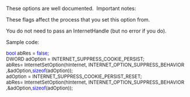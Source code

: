 These options are well documented.&nbsp; Important notes: 

These&nbsp;flags affect the process that you set this option from.&nbsp;

You do not need to pass an InternetHandle (but no error if you do).

Sample code:

<font size=2>

</font><font color=#0000ff size=2><font color=#0000ff size=2>bool</font></font><font size=2> abRes = </font><font color=#0000ff size=2><font color=#0000ff size=2>false</font></font><font size=2>;  
DWORD adOption = INTERNET\_SUPPRESS\_COOKIE_PERSIST;  
abRes= InternetSetOption(hInternet, INTERNET\_OPTION\_SUPPRESS_BEHAVIOR ,&adOption,</font><font color=#0000ff size=2><font color=#0000ff size=2>sizeof</font></font><font size=2>(adOption));  
adOption = INTERNET\_SUPPRESS\_COOKIE\_PERSIST\_RESET;  
abRes= InternetSetOption(hInternet, INTERNET\_OPTION\_SUPPRESS_BEHAVIOR ,&adOption,</font><font color=#0000ff size=2><font color=#0000ff size=2>sizeof</font></font><font size=2>(adOption));</font>

<font size=2>&nbsp;

</font>